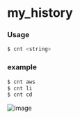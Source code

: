 # my_history

### Usage
```bash
$ cnt <string>
```

### example
```bash
$ cnt aws
$ cnt li
$ cnt cd
```
![image](https://github.com/user-attachments/assets/62a9989c-a0cf-4770-8992-df9711f3def4)
